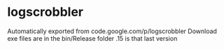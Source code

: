 # logscrobbler
Automatically exported from code.google.com/p/logscrobbler
Download exe files are in the bin/Release folder .15 is that last version
